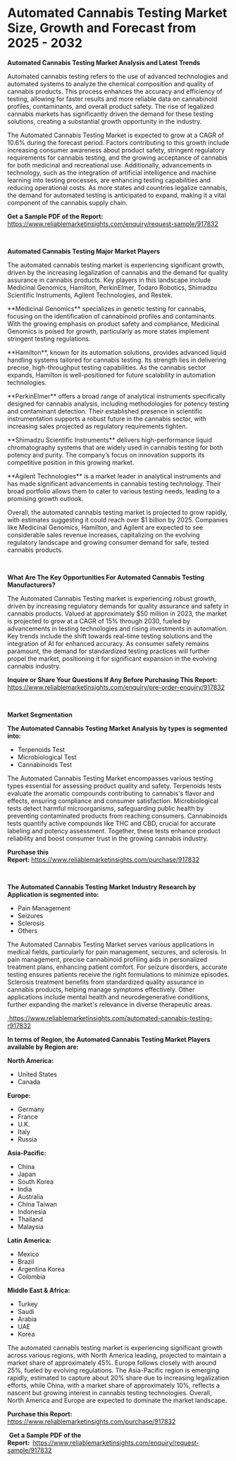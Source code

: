 <p><h1>Automated Cannabis Testing Market Size, Growth and Forecast from 2025 - 2032</h1></p><p><strong>Automated Cannabis Testing Market Analysis and Latest Trends</strong></p>
<p><p>Automated cannabis testing refers to the use of advanced technologies and automated systems to analyze the chemical composition and quality of cannabis products. This process enhances the accuracy and efficiency of testing, allowing for faster results and more reliable data on cannabinoid profiles, contaminants, and overall product safety. The rise of legalized cannabis markets has significantly driven the demand for these testing solutions, creating a substantial growth opportunity in the industry.</p><p>The Automated Cannabis Testing Market is expected to grow at a CAGR of 10.6% during the forecast period. Factors contributing to this growth include increasing consumer awareness about product safety, stringent regulatory requirements for cannabis testing, and the growing acceptance of cannabis for both medicinal and recreational use. Additionally, advancements in technology, such as the integration of artificial intelligence and machine learning into testing processes, are enhancing testing capabilities and reducing operational costs. As more states and countries legalize cannabis, the demand for automated testing is anticipated to expand, making it a vital component of the cannabis supply chain.</p></p>
<p><strong>Get a Sample PDF of the Report:&nbsp;</strong> <a href="https://www.reliablemarketinsights.com/enquiry/request-sample/917832?utm_campaign=3325&utm_medium=2&utm_source=Github&utm_content=ia&utm_term=18042025&utm_id=automated-cannabis-testing">https://www.reliablemarketinsights.com/enquiry/request-sample/917832</a></p>
<p>&nbsp;</p>
<p><strong>Automated Cannabis Testing Major Market Players</strong></p>
<p><p>The automated cannabis testing market is experiencing significant growth, driven by the increasing legalization of cannabis and the demand for quality assurance in cannabis products. Key players in this landscape include Medicinal Genomics, Hamilton, PerkinElmer, Todaro Robotics, Shimadzu Scientific Instruments, Agilent Technologies, and Restek.</p><p>**Medicinal Genomics** specializes in genetic testing for cannabis, focusing on the identification of cannabinoid profiles and contaminants. With the growing emphasis on product safety and compliance, Medicinal Genomics is poised for growth, particularly as more states implement stringent testing regulations.</p><p>**Hamilton**, known for its automation solutions, provides advanced liquid handling systems tailored for cannabis testing. Its strength lies in delivering precise, high-throughput testing capabilities. As the cannabis sector expands, Hamilton is well-positioned for future scalability in automation technologies.</p><p>**PerkinElmer** offers a broad range of analytical instruments specifically designed for cannabis analysis, including methodologies for potency testing and contaminant detection. Their established presence in scientific instrumentation supports a robust future in the cannabis sector, with increasing sales projected as regulatory requirements tighten.</p><p>**Shimadzu Scientific Instruments** delivers high-performance liquid chromatography systems that are widely used in cannabis testing for both potency and purity. The company’s focus on innovation supports its competitive position in this growing market.</p><p>**Agilent Technologies** is a market leader in analytical instruments and has made significant advancements in cannabis testing technology. Their broad portfolio allows them to cater to various testing needs, leading to a promising growth outlook.</p><p>Overall, the automated cannabis testing market is projected to grow rapidly, with estimates suggesting it could reach over $1 billion by 2025. Companies like Medicinal Genomics, Hamilton, and Agilent are expected to see considerable sales revenue increases, capitalizing on the evolving regulatory landscape and growing consumer demand for safe, tested cannabis products.</p></p>
<p>&nbsp;</p>
<p><strong>What Are The Key Opportunities For Automated Cannabis Testing Manufacturers?</strong></p>
<p><p>The Automated Cannabis Testing market is experiencing robust growth, driven by increasing regulatory demands for quality assurance and safety in cannabis products. Valued at approximately $50 million in 2023, the market is projected to grow at a CAGR of 15% through 2030, fueled by advancements in testing technologies and rising investments in automation. Key trends include the shift towards real-time testing solutions and the integration of AI for enhanced accuracy. As consumer safety remains paramount, the demand for standardized testing practices will further propel the market, positioning it for significant expansion in the evolving cannabis industry.</p></p>
<p><strong>Inquire or Share Your Questions If Any Before Purchasing This Report:</strong> <a href="https://www.reliablemarketinsights.com/enquiry/pre-order-enquiry/917832?utm_campaign=3325&utm_medium=2&utm_source=Github&utm_content=ia&utm_term=18042025&utm_id=automated-cannabis-testing">https://www.reliablemarketinsights.com/enquiry/pre-order-enquiry/917832</a></p>
<p>&nbsp;</p>
<p><strong>Market Segmentation</strong></p>
<p><strong>The Automated Cannabis Testing Market Analysis by types is segmented into:</strong></p>
<p><ul><li>Terpenoids Test</li><li>Microbiological Test</li><li>Cannabinoids Test</li></ul></p>
<p><p>The Automated Cannabis Testing Market encompasses various testing types essential for assessing product quality and safety. Terpenoids tests evaluate the aromatic compounds contributing to cannabis's flavor and effects, ensuring compliance and consumer satisfaction. Microbiological tests detect harmful microorganisms, safeguarding public health by preventing contaminated products from reaching consumers. Cannabinoids tests quantify active compounds like THC and CBD, crucial for accurate labeling and potency assessment. Together, these tests enhance product reliability and boost consumer trust in the growing cannabis industry.</p></p>
<p><strong>Purchase this Report:&nbsp;</strong><a href="https://www.reliablemarketinsights.com/purchase/917832?utm_campaign=3325&utm_medium=2&utm_source=Github&utm_content=ia&utm_term=18042025&utm_id=automated-cannabis-testing">https://www.reliablemarketinsights.com/purchase/917832</a></p>
<p>&nbsp;</p>
<p><strong>The Automated Cannabis Testing Market Industry Research by Application is segmented into:</strong></p>
<p><ul><li>Pain Management</li><li>Seizures</li><li>Sclerosis</li><li>Others</li></ul></p>
<p><p>The Automated Cannabis Testing Market serves various applications in medical fields, particularly for pain management, seizures, and sclerosis. In pain management, precise cannabinoid profiling aids in personalized treatment plans, enhancing patient comfort. For seizure disorders, accurate testing ensures patients receive the right formulations to minimize episodes. Sclerosis treatment benefits from standardized quality assurance in cannabis products, helping manage symptoms effectively. Other applications include mental health and neurodegenerative conditions, further expanding the market's relevance in diverse therapeutic areas.</p></p>
<p><a href="https://www.reliablemarketinsights.com/automated-cannabis-testing-r917832?utm_campaign=3325&utm_medium=2&utm_source=Github&utm_content=ia&utm_term=18042025&utm_id=automated-cannabis-testing">&nbsp;https://www.reliablemarketinsights.com/automated-cannabis-testing-r917832</a></p>
<p><strong>In terms of Region, the Automated Cannabis Testing Market Players available by Region are:</strong></p>
<p>
    <p> <strong> North America: </strong>
        <ul>
            <li>United States</li>
            <li>Canada</li>
        </ul>
        </p> 
    <p> <strong> Europe: </strong>
        <ul>
            <li>Germany</li>
            <li>France</li>
            <li>U.K.</li>
            <li>Italy</li>
            <li>Russia</li>
        </ul>
        </p> 
    <p> <strong> Asia-Pacific: </strong>
        <ul>
            <li>China</li>
            <li>Japan</li>
            <li>South Korea</li>
            <li>India</li>
            <li>Australia</li>
            <li>China Taiwan</li>
            <li>Indonesia</li>
            <li>Thailand</li>
            <li>Malaysia</li>
        </ul>
        </p> 
    <p> <strong> Latin America: </strong>
        <ul>
            <li>Mexico</li>
            <li>Brazil</li>
            <li>Argentina Korea</li>
            <li>Colombia</li>
        </ul>
        </p> 
    <p> <strong> Middle East & Africa: </strong>
        <ul>
            <li>Turkey</li>
            <li>Saudi</li>
            <li>Arabia</li>
            <li>UAE</li>
            <li>Korea</li>
        </ul>
    </p>
    </p>
<p><p>The automated cannabis testing market is experiencing significant growth across various regions, with North America leading, projected to maintain a market share of approximately 45%. Europe follows closely with around 25%, fueled by evolving regulations. The Asia-Pacific region is emerging rapidly, estimated to capture about 20% share due to increasing legalization efforts, while China, with a market share of approximately 10%, reflects a nascent but growing interest in cannabis testing technologies. Overall, North America and Europe are expected to dominate the market landscape.</p></p>
<p><strong>Purchase this Report: </strong><a href="https://www.reliablemarketinsights.com/purchase/917832?utm_campaign=3325&utm_medium=2&utm_source=Github&utm_content=ia&utm_term=18042025&utm_id=automated-cannabis-testing">https://www.reliablemarketinsights.com/purchase/917832</a></p>
<p>&nbsp;<strong>Get a Sample PDF of the Report:&nbsp;&nbsp;</strong><a href="https://www.reliablemarketinsights.com/enquiry/request-sample/917832?utm_campaign=3325&utm_medium=2&utm_source=Github&utm_content=ia&utm_term=18042025&utm_id=automated-cannabis-testing">https://www.reliablemarketinsights.com/enquiry/request-sample/917832</a></p>
<p><strong></strong></p>
<p><p></p><p></p><p></p></p>